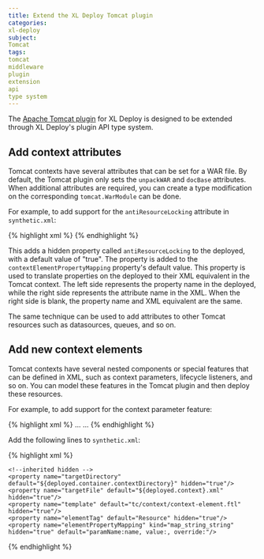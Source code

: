 ```yaml
---
title: Extend the XL Deploy Tomcat plugin
categories:
xl-deploy
subject:
Tomcat
tags:
tomcat
middleware
plugin
extension
api
type system
---
```


The [Apache Tomcat plugin](/xl-deploy/concept/tomcat-plugin.html) for XL Deploy is designed to be extended through XL Deploy's plugin API type system.

## Add context attributes

Tomcat contexts have several attributes that can be set for a WAR file. By default, the Tomcat plugin only sets the `unpackWAR` and `docBase` attributes. When additional attributes are required, you can create a type modification on the corresponding `tomcat.WarModule` can be done.

For example, to add support for the `antiResourceLocking` attribute in `synthetic.xml`:

{% highlight xml %}
<type-modification type="tomcat.WarModule">
    <property name="antiResourceLocking" default="true" hidden="true"/>
    <property name="contextElementPropertyMapping" kind="map_string_string" hidden="true" default="unpackWAR:, docBase:, antiResourceLocking:"/>
</type-modification>
{% endhighlight %}

This adds a hidden property called `antiResourceLocking` to the deployed, with a default value of "true". The property is added to the `contextElementPropertyMapping` property's default value. This property is used to translate properties on the deployed to their XML equivalent in the Tomcat context. The left side represents the property name in the deployed, while the right side represents the attribute name in the XML. When the right side is blank, the property name and XML equivalent are the same.

The same technique can be used to add attributes to other Tomcat resources such as datasources, queues, and so on.

## Add new context elements

Tomcat contexts have several nested components or special features that can be defined in XML, such as context parameters, lifecycle listeners, and so on. You can model these features in the Tomcat plugin and then deploy these resources.

For example, to add support for the context parameter feature:

{% highlight xml %}
<Context>
  ...
  <Parameter name="companyName" value="My Company, Incorporated"
         override="false"/>
  ...
</Context>
{% endhighlight %}

Add the following lines to `synthetic.xml`:

{% highlight xml %}
<type type="tomcat.ContextParameter" extends="tomcat.ContextElement" deployable-type="tomcat.ContextParameterSpec">
    <generate-deployable type="tomcat.ContextParameterSpec" extends="jee.ResourceSpec"/>
    <property name="paramName" description="The name of the context parameter"/>
    <property name="value"/>
    <property name="override" kind="boolean" required="false" default="false"/>

    <!--inherited hidden -->
    <property name="targetDirectory" default="${deployed.container.contextDirectory}" hidden="true"/>
    <property name="targetFile" default="${deployed.context}.xml" hidden="true"/>
    <property name="template" default="tc/context/context-element.ftl" hidden="true"/>
    <property name="elementTag" default="Resource" hidden="true"/>
    <property name="elementPropertyMapping" kind="map_string_string" hidden="true" default="paramName:name, value:, override:"/>
</type>
{% endhighlight %}
